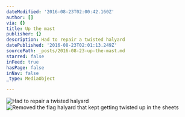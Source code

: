 ```yaml
---
dateModified: '2016-08-23T02:00:42.160Z'
author: []
via: {}
title: Up the mast
publisher: {}
description: Had to repair a twisted halyard
datePublished: '2016-08-23T02:01:13.249Z'
sourcePath: _posts/2016-08-23-up-the-mast.md
starred: false
inFeed: true
hasPage: false
inNav: false
_type: MediaObject

---
```

![Had to repair a twisted halyard](https://the-grid-user-content.s3-us-west-2.amazonaws.com/86779bc4-7551-40ab-8aa5-470c0818afaf.jpg)
![Removed the flag halyard that kept getting twisted up in the sheets](https://the-grid-user-content.s3-us-west-2.amazonaws.com/719a4094-9a82-4ba9-89db-03b27e88d47b.jpg)
